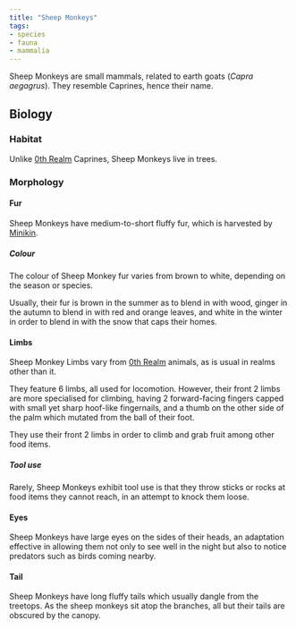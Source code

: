 ```yaml
---
title: "Sheep Monkeys"
tags:
- species
- fauna
- mammalia
---
```

Sheep Monkeys are small mammals, related to earth goats (*Capra aegagrus*). They resemble Caprines, hence their name.

## Biology
### Habitat
Unlike [0th Realm](locations/0th-realm.md) Caprines, Sheep Monkeys live in trees.

### Morphology
#### Fur
Sheep Monkeys have medium-to-short fluffy fur, which is harvested by [Minikin](fauna/2nd%20realm/mammalia/minikin/minikin.md).

##### Colour
The colour of Sheep Monkey fur varies from brown to white, depending on the season or species.

Usually, their fur is brown in the summer as to blend in with wood, ginger in the autumn to blend in with red and orange leaves, and white in the winter in order to blend in with the snow that caps their homes.

#### Limbs
Sheep Monkey Limbs vary from [0th Realm](locations/0th-realm.md) animals, as is usual in realms other than it.

They feature 6 limbs, all used for locomotion. However, their front 2 limbs are more specialised for climbing, having 2 forward-facing fingers capped with small yet sharp hoof-like fingernails, and a thumb on the other side of the palm which mutated from the ball of their foot.

They use their front 2 limbs in order to climb and grab fruit among other food items.

##### Tool use
Rarely, Sheep Monkeys exhibit tool use is that they throw sticks or rocks at food items they cannot reach, in an attempt to knock them loose.

#### Eyes
Sheep Monkeys have large eyes on the sides of their heads, an adaptation effective in allowing them not only to see well in the night but also to notice predators such as birds coming nearby.

#### Tail
Sheep Monkeys have long fluffy tails which usually dangle from the treetops. As the sheep monkeys sit atop the branches, all but their tails are obscured by the canopy.